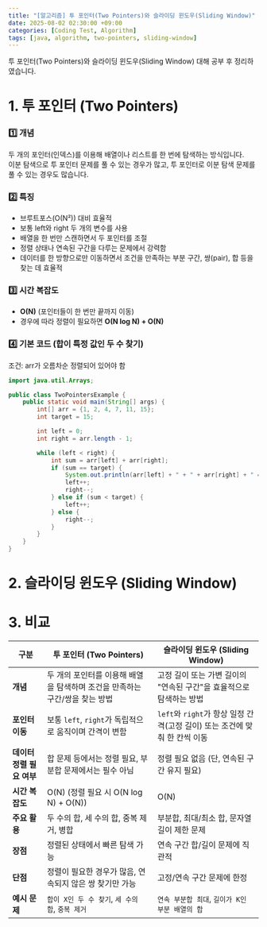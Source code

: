 ```yaml
---
title: "[알고리즘] 투 포인터(Two Pointers)와 슬라이딩 윈도우(Sliding Window)"
date: 2025-08-02 02:30:00 +09:00
categories: [Coding Test, Algorithm]
tags: [java, algorithm, two-pointers, sliding-window]
---
```


투 포인터(Two Pointers)와 슬라이딩 윈도우(Sliding Window) 대해 공부 후 정리하였습니다.

# 1. 투 포인터 (Two Pointers)

### 1️⃣ 개념

두 개의 포인터(인덱스)를 이용해 배열이나 리스트를 한 번에 탐색하는 방식입니다. <br />
이분 탐색으로 투 포인터 문제를 풀 수 있는 경우가 많고, 투 포인터로 이분 탐색 문제를 풀 수 있는 경우도 많습니다.

### 2️⃣ 특징

- 브루트포스(O(N²)) 대비 효율적
- 보통 left와 right 두 개의 변수를 사용
- 배열을 한 번만 스캔하면서 두 포인터를 조절
- 정렬 상태나 연속된 구간을 다루는 문제에서 강력함
- 데이터를 한 방향으로만 이동하면서 조건을 만족하는 부분 구간, 쌍(pair), 합 등을 찾는 데 효율적

### 3️⃣ 시간 복잡도

- **O(N)** (포인터들이 한 번만 끝까지 이동)
- 경우에 따라 정렬이 필요하면 **O(N log N) + O(N)**

### 4️⃣ 기본 코드 (합이 특정 값인 두 수 찾기)

조건: arr가 오름차순 정렬되어 있어야 함

```java
import java.util.Arrays;

public class TwoPointersExample {
    public static void main(String[] args) {
        int[] arr = {1, 2, 4, 7, 11, 15};
        int target = 15;

        int left = 0;
        int right = arr.length - 1;

        while (left < right) {
            int sum = arr[left] + arr[right];
            if (sum == target) {
                System.out.println(arr[left] + " + " + arr[right] + " = " + target);
                left++;
                right--;
            } else if (sum < target) {
                left++;
            } else {
                right--;
            }
        }
    }
}
```

# 2. 슬라이딩 윈도우 (Sliding Window)

# 3. 비교

| 구분                      | 투 포인터 (Two Pointers)                                                    | 슬라이딩 윈도우 (Sliding Window)                                           |
| ------------------------- | --------------------------------------------------------------------------- | -------------------------------------------------------------------------- |
| **개념**                  | 두 개의 포인터를 이용해 배열을 탐색하며 조건을 만족하는 구간/쌍을 찾는 방법 | 고정 길이 또는 가변 길이의 "연속된 구간"을 효율적으로 탐색하는 방법        |
| **포인터 이동**           | 보통 `left`, `right`가 독립적으로 움직이며 간격이 변함                      | `left`와 `right`가 항상 일정 간격(고정 길이) 또는 조건에 맞춰 한 칸씩 이동 |
| **데이터 정렬 필요 여부** | 합 문제 등에서는 정렬 필요, 부분합 문제에서는 필수 아님                     | 정렬 필요 없음 (단, 연속된 구간 유지 필요)                                 |
| **시간 복잡도**           | O(N) (정렬 필요 시 O(N log N) + O(N))                                       | O(N)                                                                       |
| **주요 활용**             | 두 수의 합, 세 수의 합, 중복 제거, 병합                                     | 부분합, 최대/최소 합, 문자열 길이 제한 문제                                |
| **장점**                  | 정렬된 상태에서 빠른 탐색 가능                                              | 연속 구간 합/길이 문제에 직관적                                            |
| **단점**                  | 정렬이 필요한 경우가 많음, 연속되지 않은 쌍 찾기만 가능                     | 고정/연속 구간 문제에 한정                                                 |
| **예시 문제**             | `합이 X인 두 수 찾기`, `세 수의 합`, `중복 제거`                            | `연속 부분합 최대`, `길이가 K인 부분 배열의 합`                            |
